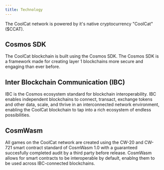 ```yaml
---
title: Technology
---
```


The CoolCat network is powered by it's native cryptocurrency "CoolCat" ($CCAT).

## Cosmos SDK

The CoolCat blockchain is built using the Cosmos SDK. The Cosmos SDK is a framework made for creating layer 1 blockchains more secure and engaging than ever before.

## Inter Blockchain Communication (IBC)

IBC is the Cosmos ecosystem standard for blockchain interoperability. IBC enables independent blockchains to connect, transact, exchange tokens and other data, scale, and thrive in an interconnected network environment, enabling the CoolCat blockchain to tap into a rich ecosystem of endless possibilities.

## CosmWasm

All games on the CoolCat network are created using the CW-20 and CW-721 smart contract standard of CosmWasm 1.0 with a guaranteed succesfully completed audit by a third party before release. CosmWasm allows for smart contracts to be interoperable by default, enablng them to be used across IBC-connected blockchains.
